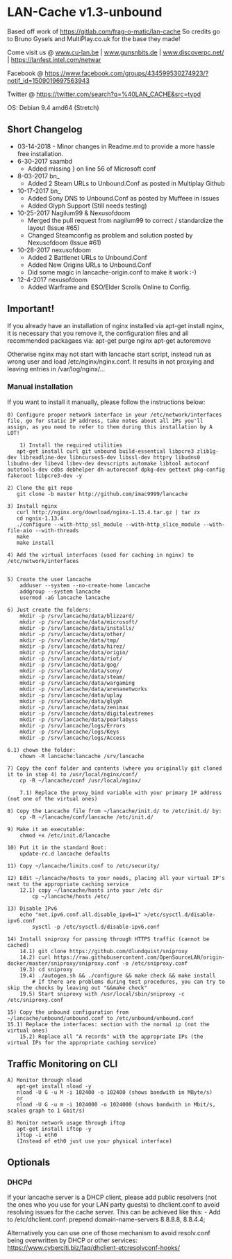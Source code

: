 LAN-Cache v1.3-unbound
==============

Based off work of https://gitlab.com/frag-o-matic/lan-cache
So credits go to Bruno Gysels and MultiPlay.co.uk for the base they made!

Come visit us @ www.cu-lan.be | www.gunsnbits.de | www.discoverpc.net/ | https://lanfest.intel.com/netwar

Facebook @ https://www.facebook.com/groups/434599530274923/?notif_id=1509019697563943

Twitter @ https://twitter.com/search?q=%40LAN_CACHE&src=typd

OS: Debian 9.4 amd64 (Stretch)

## Short Changelog
* 03-14-2018 - Minor changes in Readme.md to provide a more hassle free installation.
* 6-30-2017 saambd
    * Added missing } on line 56 of Microsoft conf    
* 8-03-2017 bn_
    * Added 2 Steam URLs to Unbound.Conf as posted in Multiplay Github
* 10-17-2017 bn_    
    * Added Sony DNS to Unbound.Conf as posted by Muffeee in issues
    * Added Glyph Support (Still needs testing)
* 10-25-2017 Nagilum99 & Nexusofdoom
    * Merged the pull request from nagilum99 to correct / standardize the layout (Issue #65)
    * Changed Steamconfig as problem and solution posted by Nexusofdoom (Issue #61)
* 10-28-2017 nexusofdoom
    * Added 2 Battlenet URLs to Unbound.Conf
    * Added New Origins URLs to Unbound.Conf
    * Did some magic in lancache-origin.conf to make it work :-)
* 12-4-2017 nexusofdoom
    * Added Warframe and ESO/Elder Scrolls Online to Config.

## Important!
If you already have an installation of nginx installed via apt-get install nginx, it is necessary that you remove it, the configuration files and all recommended packagaes via:
apt-get purge nginx
apt-get autoremove

Otherwise nginx may not start with lancache start script, instead run as wrong user and load /etc/nginx/nginx.conf.
It results in not proxying and leaving entries in /var/log/nginx/...

### Manual installation

If you want to install it manually, please follow the instructions below:

	0) Configure proper network interface in your /etc/network/interfaces file, go for static IP address, take notes about all IPs you'll assign, as you need to refer to them during this installation by A LOT!

    	1) Install the required utilities
	   apt-get install curl git unbound build-essential libpcre3 zlib1g-dev libreadline-dev libncurses5-dev libssl-dev httpry libudns0 libudns-dev libev4 libev-dev devscripts automake libtool autoconf autotools-dev cdbs debhelper dh-autoreconf dpkg-dev gettext pkg-config fakeroot libpcre3-dev -y

	2) Clone the git repo
	   git clone -b master http://github.com/imac9999/lancache

	3) Install nginx
	   curl http://nginx.org/download/nginx-1.13.4.tar.gz | tar zx
	   cd ngnix-1.13.4
	   ./configure --with-http_ssl_module --with-http_slice_module --with-file-aio --with-threads
	   make
	   make install

	4) Add the virtual interfaces (used for caching in nginx) to /etc/network/interfaces


	5) Create the user lancache
		adduser --system --no-create-home lancache
		addgroup --system lancache
		usermod -aG lancache lancache
	
	6) Just create the folders:
		mkdir -p /srv/lancache/data/blizzard/
		mkdir -p /srv/lancache/data/microsoft/
		mkdir -p /srv/lancache/data/installs/
		mkdir -p /srv/lancache/data/other/
		mkdir -p /srv/lancache/data/tmp/
		mkdir -p /srv/lancache/data/hirez/
		mkdir -p /srv/lancache/data/origin/
		mkdir -p /srv/lancache/data/riot/
		mkdir -p /srv/lancache/data/gog/
		mkdir -p /srv/lancache/data/sony/
		mkdir -p /srv/lancache/data/steam/
		mkdir -p /srv/lancache/data/wargaming
		mkdir -p /srv/lancache/data/arenanetworks
		mkdir -p /srv/lancache/data/uplay
		mkdir -p /srv/lancache/data/glyph
		mkdir -p /srv/lancache/data/zenimax
		mkdir -p /srv/lancache/data/digitalextremes
		mkdir -p /srv/lancache/data/pearlabyss
		mkdir -p /srv/lancache/logs/Errors
		mkdir -p /srv/lancache/logs/Keys
		mkdir -p /srv/lancache/logs/Access

	6.1) chown the folder:
		chown -R lancache:lancache /srv/lancache

	7) Copy the conf folder and contents (where you originally git cloned it to in step 4) to /usr/local/nginx/conf/
		cp -R ~/lancache/conf /usr/local/nginx/
    		
		7.1) Replace the proxy_bind variable with your primary IP address (not one of the virtual ones)

	8) Copy the Lancache file from ~/lancache/init.d/ to /etc/init.d/ by:
		cp -R ~/lancache/conf/lancache /etc/init.d/

	9) Make it an executable:
		chmod +x /etc/init.d/lancache

	10) Put it in the standard Boot:
		update-rc.d lancache defaults

	11) Copy ~/lancache/limits.conf to /etc/security/

   	12) Edit ~/lancache/hosts to your needs, placing all your virtual IP's next to the appropriate caching service
		12.1) copy ~/lancache/hosts into your /etc dir
			cp ~/lancache/hosts /etc/

	13) Disable IPv6
		echo "net.ipv6.conf.all.disable_ipv6=1" >/etc/sysctl.d/disable-ipv6.conf
        	sysctl -p /etc/sysctl.d/disable-ipv6.conf

	14) Install sniproxy for passing through HTTPS traffic (cannot be cached)
		14.1) git clone https://github.com/dlundquist/sniproxy
		14.2) curl https://raw.githubusercontent.com/OpenSourceLAN/origin-docker/master/sniproxy/sniproxy.conf -o /etc/sniproxy.conf
		19.3) cd sniproxy
		19.4) ./autogen.sh && ./configure && make check && make install
			# If there are problems during test procedures, you can try to skip the checks by leaving out "&&make check" 
		19.5) Start sniproxy with /usr/local/sbin/sniproxy -c /etc/sniproxy.conf

	15) Copy the unbound configuration from ~/lancache/unbound/unbound.conf to /etc/unbound/unbound.conf
	15.1) Replace the interfaces: section with the normal ip (not the virtual ones)
    	15.2) Replace all "A records" with the appropriate IPs (the virtual IPs for the appropriate caching service)

## Traffic Monitoring on CLI

	A) Monitor through nload
	   apt-get install nload -y
	   nload -U G -u M -i 102400 -o 102400 (shows bandwith in MByte/s)
	   or
	   nload -U G -u m -i 1024000 -o 1024000 (shows bandwith in Mbit/s, scales graph to 1 Gbit/s)
	   
	B) Monitor network usage through iftop
	   apt-get install iftop -y
	   iftop -i eth0
	   (Instead of eth0 just use your physical interface)

## Optionals
### DHCPd

If your lancache server is a DHCP client, please add public resolvers (not the ones who you use for your LAN party guests) to dhclient.conf
to avoid resolving issues for the cache server. This can be achieved like this:
	- Add to /etc/dhclient.conf: prepend domain-name-servers 8.8.8.8, 8.8.4.4;

Alternatively you can use one of those mechanism to avoid resolv.conf being overwritten by DHCP or other services:
https://www.cyberciti.biz/faq/dhclient-etcresolvconf-hooks/

